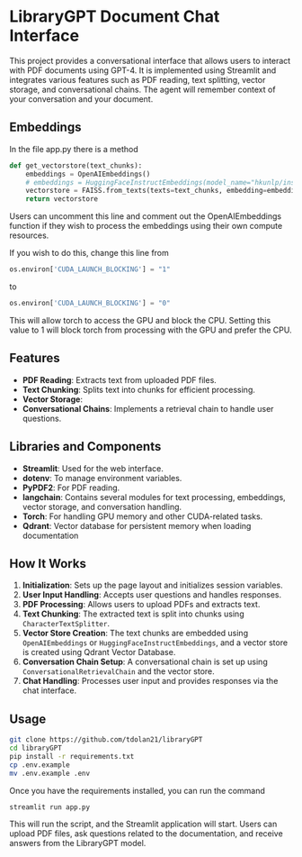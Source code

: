 # LibraryGPT Document Chat Interface

This project provides a conversational interface that allows users to interact with PDF documents using GPT-4. It is implemented using Streamlit and integrates various features such as PDF reading, text splitting, vector storage, and conversational chains. The agent will remember context of your conversation and your document.

## Embeddings

In the file app.py there is a method 

``` py
def get_vectorstore(text_chunks):
    embeddings = OpenAIEmbeddings()
    # embeddings = HuggingFaceInstructEmbeddings(model_name="hkunlp/instructor-xl")
    vectorstore = FAISS.from_texts(texts=text_chunks, embedding=embeddings)
    return vectorstore
```
Users can uncomment this line and comment out the OpenAIEmbeddings function if they wish to process the embeddings using their own compute resources. 

If you wish to do this, change this line from 

``` py
os.environ['CUDA_LAUNCH_BLOCKING'] = "1"
```
to 

``` py
os.environ['CUDA_LAUNCH_BLOCKING'] = "0"
```
This will allow torch to access the GPU and block the CPU. Setting this value to 1 will block torch from processing with the GPU and prefer the CPU.


## Features

- **PDF Reading**: Extracts text from uploaded PDF files.
- **Text Chunking**: Splits text into chunks for efficient processing.
- **Vector Storage**: 
- **Conversational Chains**: Implements a retrieval chain to handle user questions.

## Libraries and Components

- **Streamlit**: Used for the web interface.
- **dotenv**: To manage environment variables.
- **PyPDF2**: For PDF reading.
- **langchain**: Contains several modules for text processing, embeddings, vector storage, and conversation handling.
- **Torch**: For handling GPU memory and other CUDA-related tasks.
- **Qdrant**: Vector database for persistent memory when loading documentation

## How It Works

1. **Initialization**: Sets up the page layout and initializes session variables.
2. **User Input Handling**: Accepts user questions and handles responses.
3. **PDF Processing**: Allows users to upload PDFs and extracts text.
4. **Text Chunking**: The extracted text is split into chunks using `CharacterTextSplitter`.
5. **Vector Store Creation**: The text chunks are embedded using `OpenAIEmbeddings` or `HuggingFaceInstructEmbeddings`, and a vector store is created using Qdrant Vector Database.
6. **Conversation Chain Setup**: A conversational chain is set up using `ConversationalRetrievalChain` and the vector store.
7. **Chat Handling**: Processes user input and provides responses via the chat interface.

## Usage

``` bash
git clone https://github.com/tdolan21/libraryGPT
cd libraryGPT
pip install -r requirements.txt
cp .env.example
mv .env.example .env

```
Once you have the requirements installed, you can run the command 
``` bash
streamlit run app.py
```

This will run the script, and the Streamlit application will start. Users can upload PDF files, ask questions related to the documentation, and receive answers from the LibraryGPT model.

